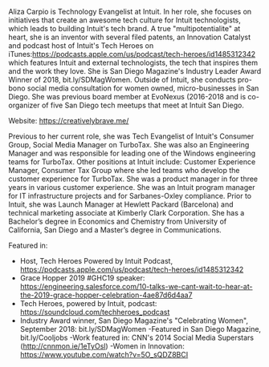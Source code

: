 Aliza Carpio is Technology Evangelist at Intuit. In her role, she focuses on initiatives that create an awesome tech culture for Intuit technologists, which leads to building Intuit's tech brand. A true "multipotentialite" at heart, she is an inventor with several filed patents, an Innovation Catalyst and podcast host of Intuit's Tech Heroes on iTunes:https://podcasts.apple.com/us/podcast/tech-heroes/id1485312342 which features Intuit and external technologists, the tech that inspires them and the work they love. She is San Diego Magazine's Industry Leader Award Winner of 2018, bit.ly/SDMagWomen. Outside of Intuit, she conducts pro-bono social media consultation for women owned, micro-businesses in San Diego. She was previous board member at EvoNexus (2016-2018 and is co-organizer of five San Diego tech meetups that meet at Intuit San Diego.

Website: https://creativelybrave.me/

Previous to her current role, she was Tech Evangelist of Intuit's Consumer Group, Social Media Manager on TurboTax. She was also an Engineering Manager and was responsible for leading one of the Windows engineering teams for TurboTax. Other positions at Intuit include: Customer Experience Manager, Consumer Tax Group where she led teams who develop the customer experience for TurboTax. She was a product manager in for three years in various customer experience. She was an Intuit program manager for IT infrastructure projects and for Sarbanes-Oxley compliance. Prior to Intuit, she was Launch Manager at Hewlett Packard (Barcelona) and technical marketing associate at Kimberly Clark Corporation. She has a Bachelor’s degree in Economics and Chemistry from University of California, San Diego and a Master’s degree in Communications.

Featured in:
- Host, Tech Heroes Powered by Intuit Podcast, https://podcasts.apple.com/us/podcast/tech-heroes/id1485312342
- Grace Hopper 2019 #GHC19 speaker: https://engineering.salesforce.com/10-talks-we-cant-wait-to-hear-at-the-2019-grace-hopper-celebration-4ae87d6d4aa7
- Tech Heroes, powered by Intuit, podcast: https://soundcloud.com/techheroes_podcast
- Industry Award winner, San Diego Magazine's "Celebrating Women", September 2018: bit.ly/SDMagWomen
-Featured in San Diego Magazine, bit.ly/Cooljobs
-Work featured in: CNN's 2014 Social Media Superstars (http://cnnmon.ie/1eTyOsl)
-Women in Innovation: https://www.youtube.com/watch?v=5O_sQDZ8BCI 


